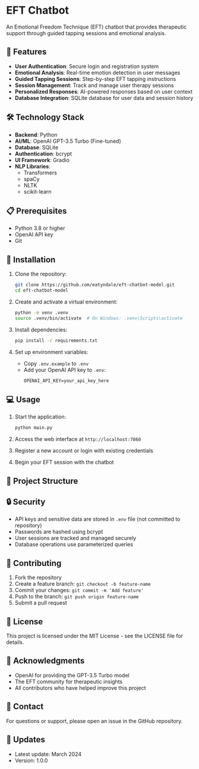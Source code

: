 # EFT Chatbot

An Emotional Freedom Technique (EFT) chatbot that provides therapeutic support through guided tapping sessions and emotional analysis.

## 🌟 Features

- **User Authentication**: Secure login and registration system
- **Emotional Analysis**: Real-time emotion detection in user messages
- **Guided Tapping Sessions**: Step-by-step EFT tapping instructions
- **Session Management**: Track and manage user therapy sessions
- **Personalized Responses**: AI-powered responses based on user context
- **Database Integration**: SQLite database for user data and session history

## 🛠️ Technology Stack

- **Backend**: Python
- **AI/ML**: OpenAI GPT-3.5 Turbo (Fine-tuned)
- **Database**: SQLite
- **Authentication**: bcrypt
- **UI Framework**: Gradio
- **NLP Libraries**: 
  - Transformers
  - spaCy
  - NLTK
  - scikit-learn

## 📋 Prerequisites

- Python 3.8 or higher
- OpenAI API key
- Git

## 🚀 Installation

1. Clone the repository:
   ```bash
   git clone https://github.com/eatyndale/eft-chatbot-model.git
   cd eft-chatbot-model
   ```

2. Create and activate a virtual environment:
   ```bash
   python -m venv .venv
   source .venv/bin/activate  # On Windows: .venv\Scripts\activate
   ```

3. Install dependencies:
   ```bash
   pip install -r requirements.txt
   ```

4. Set up environment variables:
   - Copy `.env.example` to `.env`
   - Add your OpenAI API key to `.env`:
     ```
     OPENAI_API_KEY=your_api_key_here
     ```

## 💻 Usage

1. Start the application:
   ```bash
   python main.py
   ```

2. Access the web interface at `http://localhost:7860`

3. Register a new account or login with existing credentials

4. Begin your EFT session with the chatbot

## 📁 Project Structure

## 🔒 Security

- API keys and sensitive data are stored in `.env` file (not committed to repository)
- Passwords are hashed using bcrypt
- User sessions are tracked and managed securely
- Database operations use parameterized queries

## 🤝 Contributing

1. Fork the repository
2. Create a feature branch: `git checkout -b feature-name`
3. Commit your changes: `git commit -m 'Add feature'`
4. Push to the branch: `git push origin feature-name`
5. Submit a pull request

## 📝 License

This project is licensed under the MIT License - see the LICENSE file for details.

## 🙏 Acknowledgments

- OpenAI for providing the GPT-3.5 Turbo model
- The EFT community for therapeutic insights
- All contributors who have helped improve this project

## 📧 Contact

For questions or support, please open an issue in the GitHub repository.

## 🔄 Updates

- Latest update: March 2024
- Version: 1.0.0
